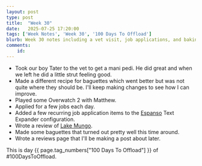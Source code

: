 ```yaml
---
layout: post
type: post
title:  "Week 30"
date:   2025-07-25 17:20:00
tags: ['Week Notes', 'Week 30', '100 Days To Offload']
blurb: Week 30 notes including a vet visit, job applications, and baking.
comments:
    id: 
---
```


* Took our boy Tater to the vet to get a mani pedi. He did great and when we left he did a little strut feeling good.
* Made a different recipe for baguettes which went better but was not quite where they should be. I'll keep making changes to see how I can improve.
* Played some Overwatch 2 with Matthew.
* Applied for a few jobs each day.
* Added a few recurring job application items to the [Espanso] Text Expander configuration.
* Wrote a review of [Lake Mungo].
* Made some baguettes that turned out pretty well this time around.
* Wrote a reviews page that I'll be making a post about later.


This is day {{ page.tag_numbers["100 Days To Offload"] }}  of #100DaysToOffload.

[Espanso]: espanso.org
[Lake Mungo]: /blog/2025/07/24/lake-mungo.html

